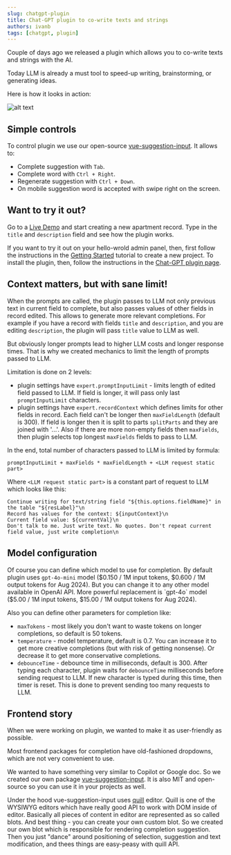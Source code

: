 ```yaml
---
slug: chatgpt-plugin
title: Chat-GPT plugin to co-write texts and strings
authors: ivanb
tags: [chatgpt, plugin]
---
```


Couple of days ago we released a plugin which allows you to co-write texts and strings with the AI. 

Today LLM is already a must tool to speed-up writing, brainstorming, or generating ideas.

Here is how it looks in action:

![alt text](../../docs/tutorial/05-Plugins/demoChatGpt.gif)

## Simple controls

To control plugin we use our open-source [vue-suggestion-input](https://github.com/devforth/vue-suggestion-input).
It allows to:
* Complete suggestion with `Tab`.
* Complete word with `Ctrl + Right`.
* Regenerate suggestion with `Ctrl + Down`.
* On mobile suggestion word is accepted with swipe right on the screen.

## Want to try it out?

Go to a [Live Demo](https://demo.adminforth.dev/resource/aparts/create) and start creating a new apartment record. Type in the `title` and `description` field and see how the plugin works.

If you want to try it out on your hello-wrold admin panel, then, first follow the instructions in the [Getting Started](/docs/tutorial/gettingStarted) tutorial to create a new project. To install the plugin, then, follow the instructions in the [Chat-GPT plugin page](/docs/tutorial/Plugins/chat-gpt).


## Context matters, but with sane limit!

When the prompts are called, the plugin passes to LLM not only previous text in current field to complete, but also passes values of other fields in record edited. This allows to generate more relevant completions. 
For example if you have a record with fields `title` and `description`, and you are editing `description`, the plugin will pass `title` value to LLM as well.

But obviously longer prompts lead to higher LLM costs and longer response times. That is why we created mechanics to limit the length of prompts passed to LLM.

Limitation is done on 2 levels:
- plugin settings have `expert.promptInputLimit` - limits length of edited field passed to LLM. If field is longer, it will pass only last `promptInputLimit` characters.
- plugin settings have `expert.recordContext` which defines limits for other fields in record. Each field can't be longer then `maxFieldLength` (default is 300). If field is longer then it is split to parts `splitParts` and they are joined with '...'. Also if there are more non-empty fields then `maxFields`, then plugin selects top longest `maxFields` fields to pass to LLM.

In the end, total number of characters passed to LLM is limited by formula:

```
promptInputLimit + maxFields * maxFieldLength + <LLM request static part>
```

Where `<LLM request static part>` is a constant part of request to LLM which looks like this:

```
Continue writing for text/string field "${this.options.fieldName}" in the table "${resLabel}"\n
Record has values for the context: ${inputContext}\n
Current field value: ${currentVal}\n
Don't talk to me. Just write text. No quotes. Don't repeat current field value, just write completion\n
```

## Model configuration

Of course you can define which model to use for completion. By default plugin uses `gpt-4o-mini` model ($0.150 / 1M input tokens, $0.600 / 1M output tokens for Aug 2024). But you can change it to any other model available in OpenAI API. More powerful replacement is `gpt-4o` model ($5.00 / 1M input tokens, $15.00 / 1M output tokens for Aug 2024).

Also you can define other parameters for completion like:
- `maxTokens` - most likely you don't want to waste tokens on longer completions, so default is 50 tokens.
- `temperature` - model temperature, default is 0.7. You can increase it to get more creative completions (but with risk of getting nonsense). Or decrease it to get more conservative completions.
- `debounceTime` - debounce time in milliseconds, default is 300. After typing each character, plugin waits for `debounceTime` milliseconds before sending request to LLM. If new character is typed during this time, then timer is reset. This is done to prevent sending too many requests to LLM.

## Frontend story

When we were working on plugin, we wanted to make it as user-friendly as possible. 

Most frontend packages for completion have old-fashioned dropdowns, which are not very convenient to use.

We wanted to have something very similar to Copilot or Google doc. So we created our own package [vue-suggestion-input](https://github.com/devforth/vue-suggestion-input). It is also MIT and open-source so you can use it in your projects as well.

Under the hood vue-suggestion-input uses [quill](https://quilljs.com/) editor. Quill is one of the WYSIWYG editors which have really good
API to work with DOM inside of editor. Basically all pieces of content in editor are represented as so called blots. And best thing - you can create your own custom blot. So we created our own blot which is responsible for rendering completion suggestion. Then you just "dance" around positioning of selection, suggestion and text modification, and thees things are easy-peasy with quill API.